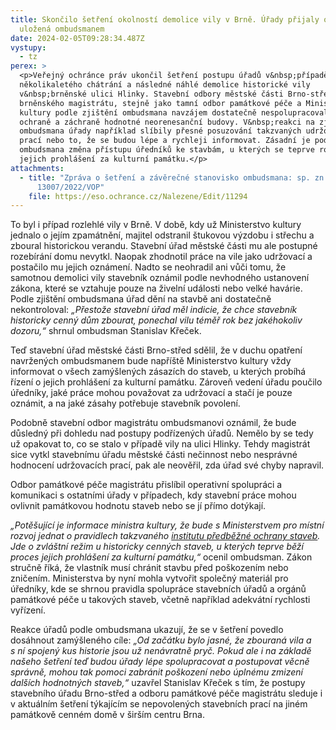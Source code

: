 ```yaml
---
title: Skončilo šetření okolností demolice vily v Brně. Úřady přijaly opatření
  uložená ombudsmanem
date: 2024-02-05T09:28:34.487Z
vystupy:
  - tz
perex: >
  <p>Veřejný ochránce práv ukončil šetření postupu úřadů v&nbsp;případě
  několikaletého chátrání a následné náhlé demolice historické vily
  v&nbsp;brněnské ulici Hlinky. Stavební odbory městské části Brno-střed a
  brněnského magistrátu, stejně jako tamní odbor památkové péče a Ministerstvo
  kultury podle zjištění ombudsmana navzájem dostatečně nespolupracovaly na
  ochraně a záchraně hodnotné neorenesanční budovy. V&nbsp;reakci na zjištění
  ombudsmana úřady například slíbily přesné posuzování takzvaných udržovacích
  prací nebo to, že se budou lépe a rychleji informovat. Zásadní je podle
  ombudsmana změna přístupu úředníků ke stavbám, u kterých se teprve rozhoduje o
  jejich prohlášení za kulturní památku.</p>
attachments:
  - title: "Zpráva o šetření a závěrečné stanovisko ombudsmana: sp. zn.
      13007/2022/VOP"
    file: https://eso.ochrance.cz/Nalezene/Edit/11294
---
```

<p>To byl i případ rozlehlé vily v&nbsp;Brně. V&nbsp;době, kdy už Ministerstvo kultury jednalo o jejím zpamátnění, majitel odstranil štukovou výzdobu i střechu a zboural historickou verandu. Stavební úřad městské části mu ale postupné rozebírání domu nevytkl. Naopak zhodnotil práce na vile jako udržovací a postačilo mu jejich oznámení. Nadto se neohradil ani vůči tomu, že samotnou demolici vily stavebník oznámil podle nevhodného ustanovení zákona, které se vztahuje pouze na živelní události nebo velké havárie. Podle zjištění ombudsmana úřad dění na stavbě ani dostatečně nekontroloval: <em>&bdquo;Přestože stavební úřad měl indicie, že chce stavebník historicky cenný dům zbourat, ponechal vilu téměř rok bez jakéhokoliv dozoru,&ldquo;</em> shrnul ombudsman Stanislav Křeček.</p>

<p>Teď stavební úřad městské části Brno-střed sdělil, že v duchu opatření navržených ombudsmanem bude napříště Ministerstvo kultury vždy informovat o všech zamýšlených zásazích do staveb, u kterých probíhá řízení o jejich prohlášení za kulturní památku. Zároveň vedení úřadu poučilo úředníky, jaké práce mohou považovat za udržovací a stačí je pouze oznámit, a na jaké zásahy potřebuje stavebník povolení.</p>

<p>Podobně stavební odbor magistrátu ombudsmanovi oznámil, že bude důsledný při dohledu nad postupy podřízených úřadů. Nemělo by se tedy už opakovat to, co se stalo v&nbsp;případě vily na ulici Hlinky. Tehdy magistrát sice vytkl stavebnímu úřadu městské části nečinnost nebo nesprávné hodnocení udržovacích prací, pak ale neověřil, zda úřad své chyby napravil.</p>

<p>Odbor památkové péče magistrátu přislíbil operativní spolupráci a komunikaci s&nbsp;ostatními úřady v případech, kdy stavební práce mohou ovlivnit památkovou hodnotu staveb nebo se jí přímo dotýkají.</p>

<p><em>&bdquo;Potěšující je informace ministra kultury, že bude s Ministerstvem pro místní rozvoj jednat o pravidlech takzvaného </em><a href="https://www.zakonyprolidi.cz/cs/1987-20#p3"><em>institutu předběžné ochrany staveb</em></a><em>. Jde o zvláštní režim u historicky cenných staveb, u kterých teprve běží proces jejich prohlášení za kulturní památku,&ldquo;</em> ocenil ombudsman. Zákon stručně říká, že vlastník musí chránit stavbu před poškozením nebo zničením. Ministerstva by nyní mohla vytvořit společný materiál pro úředníky, kde se shrnou pravidla spolupráce stavebních úřadů a orgánů památkové péče u takových staveb, včetně například adekvátní rychlosti vyřízení.</p>

<p>Reakce úřadů podle ombudsmana ukazují, že se v&nbsp;šetření povedlo dosáhnout zamýšleného cíle: <em>&bdquo;Od začátku bylo jasné, že zbouraná vila a s&nbsp;ní spojený kus historie jsou už nenávratně pryč. Pokud ale i na základě našeho šetření teď budou úřady lépe spolupracovat a postupovat věcně správně, mohou tak pomoci zabránit poškození nebo úplnému zmizení dalších hodnotných staveb,&ldquo;</em> uzavřel Stanislav Křeček s&nbsp;tím, že postupy stavebního úřadu Brno-střed a odboru památkové péče magistrátu sleduje i v&nbsp;aktuálním šetření týkajícím se nepovolených stavebních prací na jiném památkově cenném domě v&nbsp;širším centru&nbsp;Brna.</p>
